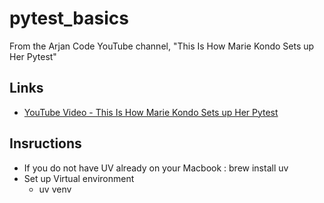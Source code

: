 # pytest_basics
From the Arjan Code YouTube channel, "This Is How Marie Kondo Sets up Her Pytest"

## Links
- [YouTube Video - This Is How Marie Kondo Sets up Her Pytest](https://youtu.be/jxqGsJEhiAg?si=DX9yKB3mVtUWIBH0)


## Insructions
- If you do not have UV already on your Macbook : brew install uv
- Set up Virtual environment
    - uv venv